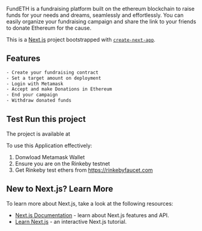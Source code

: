 FundETH is a fundraising platform built on the ethereum blockchain to raise funds for your needs and dreams, seamlessly and effortlessly. You can easily organize your fundraising campaign and share the link to your friends to donate Ethereum for the cause.

This is a [Next.js](https://nextjs.org/) project bootstrapped with [`create-next-app`](https://github.com/vercel/next.js/tree/canary/packages/create-next-app).

## Features

```bash
- Create your fundraising contract
- Set a target amount on deployment
- Login with Metamask
- Accept and make Donations in Ethereum
- End your campaign
- Withdraw donated funds
```

## Test Run this project

The project is available at

To use this Application effectively:

1. Donwload Metamask Wallet
2. Ensure you are on the Rinkeby testnet
3. Get Rinkeby test ethers from https://rinkebyfaucet.com


## New to Next.js? Learn More

To learn more about Next.js, take a look at the following resources:

- [Next.js Documentation](https://nextjs.org/docs) - learn about Next.js features and API.
- [Learn Next.js](https://nextjs.org/learn) - an interactive Next.js tutorial.


